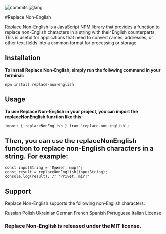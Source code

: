![commits](https://img.shields.io/github/last-commit/AntonOshurek/replaceNonEnglish?style=plastic)
![lang](https://img.shields.io/github/languages/top/AntonOshurek/replaceNonEnglish)


#Replace Non-English

Replace Non-English is a JavaScript NPM library that provides a function to replace non-English characters in a string with their English counterparts. This is useful for applications that need to convert names, addresses, or other text fields into a common format for processing or storage.

## Installation
**To install Replace Non-English, simply run the following command in your terminal:**

```
npm install replace-non-english
```

## Usage
**To use Replace Non-English in your project, you can import the replaceNonEnglish function like this:**

```
import { replaceNonEnglish } from 'replace-non-english';
```

## Then, you can use the replaceNonEnglish function to replace non-English characters in a string. For example:

```
const inputString = 'Привет, мир!';
const result = replaceNonEnglish(inputString);
console.log(result); // "Privet, mir!"
```

## Support
Replace Non-English supports the following non-English characters:

Russian
Polish
Ukrainian
German
French
Spanish
Portuguese
Italian
License

### Replace Non-English is released under the MIT license.

